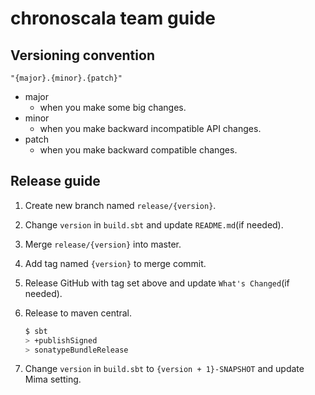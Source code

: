 # chronoscala team guide

## Versioning convention
`"{major}.{minor}.{patch}"`

- major
  - when you make some big changes.
- minor
  - when you make backward incompatible API changes.
- patch
  - when you make backward compatible changes.

## Release guide

1. Create new branch named `release/{version}`.
2. Change `version` in `build.sbt` and update `README.md`(if needed).
3. Merge `release/{version}` into master.
4. Add tag named `{version}` to merge commit.
5. Release GitHub with tag set above and update `What's Changed`(if needed).
6. Release to maven central.

    ```bash
    $ sbt
    > +publishSigned
    > sonatypeBundleRelease
    ```
7. Change `version` in `build.sbt` to `{version + 1}-SNAPSHOT` and update Mima setting.
